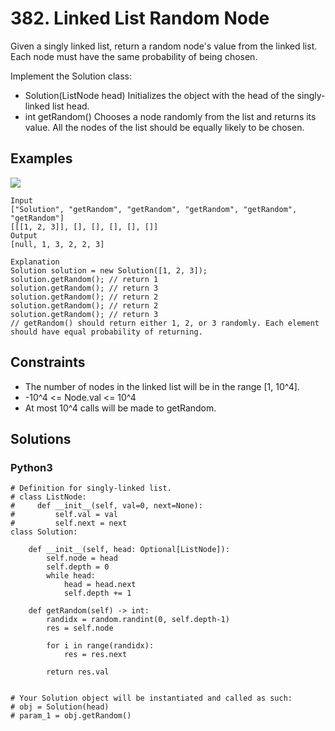 # 382. Linked List Random Node

Given a singly linked list, return a random node's value from the linked list. Each node must have the same probability of being chosen.

Implement the Solution class:

  * Solution(ListNode head) Initializes the object with the head of the singly-linked list head.
  * int getRandom() Chooses a node randomly from the list and returns its value. All the nodes of the list should be equally likely to be chosen.

## Examples

![](https://assets.leetcode.com/uploads/2021/03/16/getrand-linked-list.jpg)

```
Input
["Solution", "getRandom", "getRandom", "getRandom", "getRandom", "getRandom"]
[[[1, 2, 3]], [], [], [], [], []]
Output
[null, 1, 3, 2, 2, 3]

Explanation
Solution solution = new Solution([1, 2, 3]);
solution.getRandom(); // return 1
solution.getRandom(); // return 3
solution.getRandom(); // return 2
solution.getRandom(); // return 2
solution.getRandom(); // return 3
// getRandom() should return either 1, 2, or 3 randomly. Each element should have equal probability of returning.
```

## Constraints

* The number of nodes in the linked list will be in the range [1, 10^4].
* -10^4 <= Node.val <= 10^4
* At most 10^4 calls will be made to getRandom.

## Solutions

### Python3

```
# Definition for singly-linked list.
# class ListNode:
#     def __init__(self, val=0, next=None):
#         self.val = val
#         self.next = next
class Solution:

    def __init__(self, head: Optional[ListNode]):
        self.node = head
        self.depth = 0
        while head:
            head = head.next
            self.depth += 1

    def getRandom(self) -> int:
        randidx = random.randint(0, self.depth-1)
        res = self.node
        
        for i in range(randidx):
            res = res.next
        
        return res.val


# Your Solution object will be instantiated and called as such:
# obj = Solution(head)
# param_1 = obj.getRandom()
```
